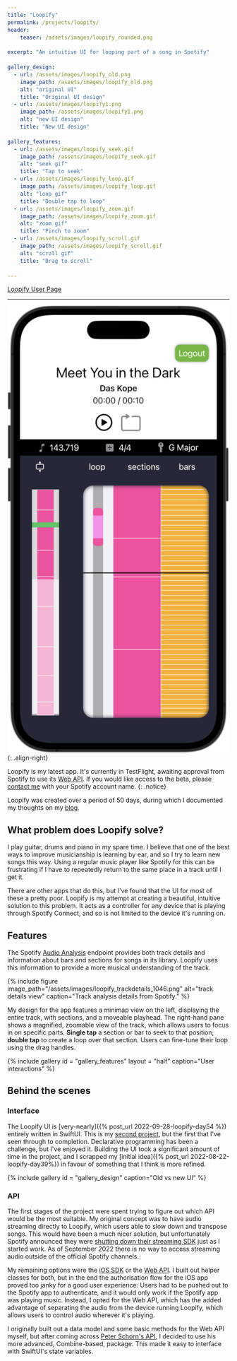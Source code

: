 ```yaml
---
title: "Loopify"
permalink: /projects/loopify/
header:
    teaser: /assets/images/loopify_rounded.png

excerpt: "An intuitive UI for looping part of a song in Spotify"

gallery_design:
  - url: /assets/images/loopify_old.png
    image_path: /assets/images/loopify_old.png
    alt: "original UI"
    title: "Original UI design"
  - url: /assets/images/loopify1.png
    image_path: /assets/images/loopify1.png
    alt: "new UI design"
    title: "New UI design"

gallery_features:
  - url: /assets/images/loopify_seek.gif
    image_path: /assets/images/loopify_seek.gif
    alt: "seek gif"
    title: "Tap to seek"
  - url: /assets/images/loopify_loop.gif
    image_path: /assets/images/loopify_loop.gif
    alt: "loop gif"
    title: "Double tap to loop"
  - url: /assets/images/loopify_zoom.gif
    image_path: /assets/images/loopify_zoom.gif
    alt: "zoom gif"
    title: "Pinch to zoom"
  - url: /assets/images/loopify_scroll.gif
    image_path: /assets/images/loopify_scroll.gif
    alt: "scroll gif"
    title: "Drag to scroll"

---
```


<a href="https://bfrearson.github.io/loopifyapp/" class="btn btn--primary">Loopify User Page</a>

---

![image-left](/assets/images/loopify1.png){: .align-right}

Loopify is my latest app. It's currently in TestFlight, awaiting approval from Spotify to use its [Web API](https://developer.spotify.com/documentation/web-api/). If you would like access to the beta, please [contact me](/pages/contact/) with your Spotify account name. 
{: .notice}

Loopify was created over a period of 50 days, during which I documented my thoughts on my [blog](/blog/).

## What problem does Loopify solve?

I play guitar, drums and piano in my spare time. I believe that one of the best ways to improve musicianship is learning by ear, and so I try to learn new songs this way. Using a regular music player like Spotify for this can be frustrating if I have to repeatedly return to the same place in a track until I get it.

There are other apps that do this, but I've found that the UI for most of these a pretty poor. Loopify is my attempt at creating a beautiful, intuitive solution to this problem. It acts as a controller for any device that is playing through Spotify Connect, and so is not limited to the device it's running on.

## Features

The Spotify [Audio Analysis](https://developer.spotify.com/documentation/web-api/reference/#/operations/get-audio-analysis) endpoint provides both track details and information about bars and sections for songs in its library. Loopify uses this information to provide a more musical understanding of the track.

{% include figure image_path="/assets/images/loopify_trackdetails_1046.png" alt="track details view" caption="Track analysis details from Spotify." %}

My design for the app features a minimap view on the left, displaying the entire track, with sections, and a moveable playhead. The right-hand pane shows a magnified, zoomable view of the track, which allows users to focus in on specific parts. **Single tap** a section or bar to seek to that position; **double tap** to create a loop over that section. Users can fine-tune their loop using the drag handles.

{% include gallery id = "gallery_features" layout = "half" caption="User interactions" %}

## Behind the scenes

### Interface
The Loopify UI is [very-nearly]({% post_url 2022-09-28-loopify-day54 %}) entirely written in SwiftUI. This is my [second project](/projects/progress), but the first that I've seen through to completion. Declarative programming has been a challenge, but I've enjoyed it. Building the UI took a significant amount of time in the project, and I scrapped my [initial idea]({% post_url 2022-08-22-loopify-day39%}) in favour of something that I think is more refined.

{% include gallery id = "gallery_design" caption="Old vs new UI" %}

### API
The first stages of the project were spent trying to figure out which API would be the most suitable. My original concept was to have audio streaming directly to Loopify, which users able to slow down and transpose songs. This would have been a much nicer solution, but unfortunately Spotify announced they were [shutting down their streaming SDK](https://developer.spotify.com/community/news/2022/07/15/mobile-streaming-sdks-update/) just as I started work. As of September 2022 there is no way to access streaming audio outside of the official Spotify channels.

My remaining options were the [iOS SDK](https://developer.spotify.com/documentation/ios/) or the [Web API](https://developer.spotify.com/documentation/web-api/). I built out helper classes for both, but in the end the authorisation flow for the iOS app proved too janky for a good user experience: Users had to be pushed out to the Spotify app to authenticate, and it would only work if the Spotify app was playing music. Instead, I opted for the Web API, which has the added advantage of separating the audio from the device running Loopify, which allows users to control audio wherever it's playing.

I originally built out a data model and some basic methods for the Web API myself, but after coming across [Peter Schorn's API](https://github.com/Peter-Schorn/SpotifyAPI), I decided to use his more advanced, Combine-based, package. This made it easy to interface with SwiftUI's state variables.